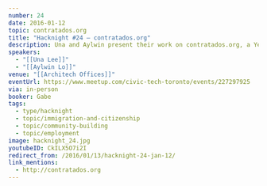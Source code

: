 ```yaml
---
number: 24
date: 2016-01-12
topic: contratados.org
title: "Hacknight #24 – contratados.org"
description: Una and Aylwin present their work on contratados.org, a Yelp for Migrant Workers that was named Best Startup Technology and Best Overall Technology at Netroots Nation 2015.
speakers:
  - "[[Una Lee]]"
  - "[[Aylwin Lo]]"
venue: "[[Architech Offices]]"
eventUrl: https://www.meetup.com/civic-tech-toronto/events/227297925
via: in-person
booker: Gabe
tags:
  - type/hacknight
  - topic/immigration-and-citizenship
  - topic/community-building
  - topic/employment
image: hacknight_24.jpg
youtubeID: CkILX5O7i2I
redirect_from: /2016/01/13/hacknight-24-jan-12/
link_mentions:
  - http://contratados.org
---
```


